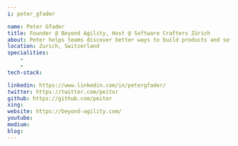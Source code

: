 ```yaml
---
i: peter_gfader

name: Peter Gfader
title: Founder @ Beyond Agility, Host @ Software Crafters Zürich
about: Peter helps teams discover better ways to build products and software with tools in testing, engineering, lots of automation and ❤ for coffee. Peter Gfader works as a software architect, consultant, and trainer for Beyond Agility, where he helps people, teams, and organizations to build and deliver exciting products. The drive for improvement (and the smell of coffee) gets him out of bed in the morning.
location: Zurich, Switzerland
specialities:
    - 
    - 
tech-stack: 

linkedin: https://www.linkedin.com/in/petergfader/
twitter: https://twitter.com/peitor
github: https://github.com/peitor
xing: 
website: https://beyond-agility.com/
youtube: 
medium: 
blog: 
---
```

